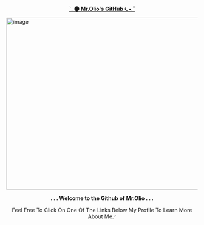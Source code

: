 

**<p align="middle"><ins>`. 🌑 Mr.Olio's GitHub ⏾⋆.˚</ins></p>**
<img width="640" height="451" alt="image" src="https://github.com/user-attachments/assets/58dde5ed-2288-4674-adc4-9919e2555e0f" />

**<p align="middle">. . . Welcome to the Github of Mr.Olio . . .</p>**



<p align="middle">Feel Free To Click On One Of The Links Below My Profile To Learn More About Me.ᐟ</p>
<!--
**FancyRetro/FancyRetro** is a ✨ _special_ ✨ repository because its `README.md` (this file) appears on your GitHub profile.

Here are some ideas to get you started:

- 🔭 I’m currently working on ...
- 🌱 I’m currently learning ...
- 👯 I’m looking to collaborate on ...
- 🤔 I’m looking for help with ...
- 💬 Ask me about ...
- 📫 How to reach me: ...
- 😄 Pronouns: ...
- ⚡ Fun fact: ...
-->
